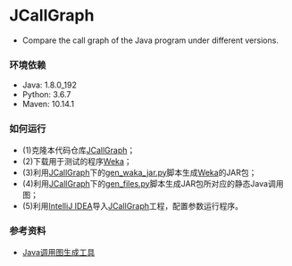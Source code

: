 # JCallGraph
- Compare the call graph of the Java program under different versions.

### 环境依赖
- Java: 1.8.0_192
- Python: 3.6.7
- Maven: 10.14.1

### 如何运行
- (1)克隆本代码仓库[JCallGraph](https://github.com/njucjc/JCallGraph)；
- (2)下载用于测试的程序[Weka](https://github.com/bnjmn/weka)；
- (3)利用[JCallGraph](https://github.com/njucjc/JCallGraph)下的[gen_waka_jar.py](https://github.com/njucjc/JCallGraph/blob/master/gen_waka_jar.py)脚本生成[Weka](https://github.com/bnjmn/weka)的JAR包；
- (4)利用[JCallGraph](https://github.com/njucjc/JCallGraph)下的[gen_files.py](https://github.com/njucjc/JCallGraph/blob/master/gen_files.py)脚本生成JAR包所对应的静态Java调用图；
- (5)利用[IntelliJ IDEA](https://www.jetbrains.com/idea/)导入[JCallGraph](https://github.com/njucjc/JCallGraph)工程，配置参数运行程序。

### 参考资料
- [Java调用图生成工具](https://github.com/gousiosg/java-callgraph)
